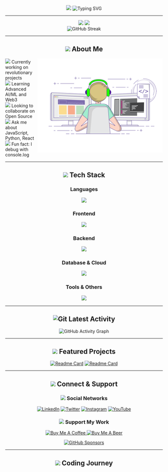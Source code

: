 <div align="center">

<img src="https://capsule-render.vercel.app/api?type=waving&color=gradient&customColorList=0,2,2,5,30&height=300&section=header&text=SagqX&fontSize=90&fontAlignY=38&animation=twinkling&desc=Full%20Stack%20Developer&descAlignY=51&descAlign=62" />

<img src="https://readme-typing-svg.herokuapp.com?font=Fira+Code&size=22&duration=3000&pause=1000&color=36BCF7FF&center=true&vCenter=true&width=600&lines=Welcome+to+my+Digital+Universe;Full+Stack+Developer;Open+Source+Enthusiast;Always+Learning+New+Technologies;Building+Amazing+Projects" alt="Typing SVG" />

</div>

---

<div align="center">

<img width="47%" src="https://github-readme-stats.vercel.app/api?username=SagqX&show_icons=true&theme=radical&include_all_commits=true&count_private=true&hide_border=true&bg_color=0D1117" />
<img width="47%" src="https://github-readme-stats.vercel.app/api/top-langs/?username=SagqX&layout=compact&theme=radical&hide_border=true&bg_color=0D1117" />

</div>

<div align="center">
<img src="https://streak-stats.demolab.com/?user=SagqX&theme=radical&hide_border=true&background=0D1117" alt="GitHub Streak" />
</div>

---

<div align="center">

## <img src="https://media.giphy.com/media/iY8CRBdQXODJSCERIr/giphy.gif" width="35"> About Me

</div>

<img align="right" alt="Coding" width="400" src="https://raw.githubusercontent.com/devSouvik/devSouvik/master/gif3.gif" />

<img src="https://media.giphy.com/media/ObNTw8Uzwy6KQ/giphy.gif" width="30px"> Currently working on revolutionary projects  
<img src="https://media.giphy.com/media/WUlplcMpOCEmTGBtBW/giphy.gif" width="30"> Learning Advanced AI/ML and Web3  
<img src="https://media.giphy.com/media/LnQjpWaON8nhr21vNW/giphy.gif" width="30"> Looking to collaborate on Open Source  
<img src="https://media.giphy.com/media/mGcNjsfWAjY5AEZNw6/giphy.gif" width="30"> Ask me about JavaScript, Python, React  
<img src="https://media.giphy.com/media/XAxylRMCdpbEWUAvr8/giphy.gif" width="30"> Fun fact: I debug with console.log

---

<div align="center">

## <img src="https://media2.giphy.com/media/QssGEmpkyEOhBCb7e1/giphy.gif?cid=ecf05e47a0n3gi1bfqntqmob8g9aid1oyj2wr3ds3mg700bl&rid=giphy.gif" width="25"> Tech Stack

</div>

<div align="center">

### Languages
<img src="https://skillicons.dev/icons?i=js,typescript,python,java,cpp,go,rust" />

### Frontend
<img src="https://skillicons.dev/icons?i=react,vue,angular,nextjs,svelte,tailwind,bootstrap" />

### Backend
<img src="https://skillicons.dev/icons?i=nodejs,express,django,flask,spring,dotnet" />

### Database & Cloud
<img src="https://skillicons.dev/icons?i=mongodb,postgresql,redis,firebase,aws,gcp,docker,kubernetes" />

### Tools & Others
<img src="https://skillicons.dev/icons?i=git,github,vscode,figma,linux,nginx" />

</div>

---

<div align="center">

## <img src="https://media.giphy.com/media/W5eoZHPpUx9sapR0eu/giphy.gif" width="30px" alt="Git"/> Latest Activity

</div>

<div align="center">
<img src="https://github-readme-activity-graph.vercel.app/graph?username=SagqX&custom_title=SagqX's%20GitHub%20Activity%20Graph&bg_color=0D1117&color=7F3FBF&line=7F3FBF&point=7F3FBF&area_color=FFFFFF&title_color=FFFFFF&area=true" alt="GitHub Activity Graph" />
</div>

---

<div align="center">

## <img src="https://media.giphy.com/media/ZCN6F3FAkwsyOGU2RS/giphy.gif" width="40"> Featured Projects

[![Readme Card](https://github-readme-stats.vercel.app/api/pin/?username=SagqX&repo=amazing-project&theme=radical&hide_border=true&bg_color=0D1117)](https://github.com/SagqX/amazing-project)
[![Readme Card](https://github-readme-stats.vercel.app/api/pin/?username=SagqX&repo=cool-webapp&theme=radical&hide_border=true&bg_color=0D1117)](https://github.com/SagqX/cool-webapp)

</div>

---

<div align="center">

## <img src="https://media.giphy.com/media/LnQjpWaON8nhr21vNW/giphy.gif" width="25"> Connect & Support

</div>

<div align="center">

### <img src="https://media.giphy.com/media/LnQjpWaON8nhr21vNW/giphy.gif" width="20"> Social Networks

[![LinkedIn](https://img.shields.io/badge/LinkedIn-0077B5?style=for-the-badge&logo=linkedin&logoColor=white&labelColor=0077B5)](https://linkedin.com/in/sagqx)
[![Twitter](https://img.shields.io/badge/Twitter-1DA1F2?style=for-the-badge&logo=twitter&logoColor=white&labelColor=1DA1F2)](https://twitter.com/sagqx)
[![Instagram](https://img.shields.io/badge/Instagram-E4405F?style=for-the-badge&logo=instagram&logoColor=white&labelColor=E4405F)](https://instagram.com/sagqx)
[![YouTube](https://img.shields.io/badge/YouTube-FF0000?style=for-the-badge&logo=youtube&logoColor=white&labelColor=FF0000)](https://youtube.com/@sagqx)

### <img src="https://media.giphy.com/media/XAxylRMCdpbEWUAvr8/giphy.gif" width="20"> Support My Work

<a href="https://buymeacoffee.com/sagqx" target="_blank">
<img src="https://cdn.buymeacoffee.com/buttons/v2/default-red.png" alt="Buy Me A Coffee" width="150" />
</a>

<a href="https://buymeacoffee.com/sagqx" target="_blank">
<img src="https://img.shields.io/badge/Buy_Me_A_Beer-FFDD00?style=for-the-badge&logo=beer&logoColor=black&labelColor=FFDD00" alt="Buy Me A Beer" />
</a>

[![GitHub Sponsors](https://img.shields.io/badge/Sponsor-EA4AAA?style=for-the-badge&logo=github-sponsors&logoColor=white&labelColor=EA4AAA)](https://github.com/sponsors/SagqX)

</div>

---

<div align="center">

## <img src="https://media.giphy.com/media/mGcNjsfWAjY5AEZNw6/giphy.gif" width="50"> Coding Journey

